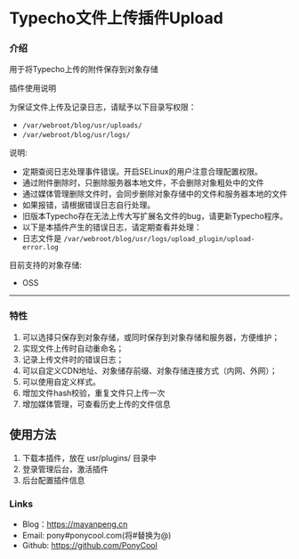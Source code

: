 # Typecho文件上传插件Upload

### 介绍

用于将Typecho上传的附件保存到对象存储

插件使用说明

为保证文件上传及记录日志，请赋予以下目录写权限：

- `/var/webroot/blog/usr/uploads/`
- `/var/webroot/blog/usr/logs/`

说明:

- 定期查阅日志处理事件错误。开启SELinux的用户注意合理配置权限。
- 通过附件删除时，只删除服务器本地文件，不会删除对象粗处中的文件
- 通过媒体管理删除文件时，会同步删除对象存储中的文件和服务器本地的文件
- 如果报错，请根据错误日志自行处理。
- 旧版本Typecho存在无法上传大写扩展名文件的bug，请更新Typecho程序。
- 以下是本插件产生的错误日志，请定期查看并处理：
- 日志文件是 `/var/webroot/blog/usr/logs/upload_plugin/upload-error.log`

目前支持的对象存储:

- OSS

***

### 特性

1. 可以选择只保存到对象存储，或同时保存到对象存储和服务器，方便维护；
2. 实现文件上传时自动重命名；
3. 记录上传文件时的错误日志；
4. 可以自定义CDN地址、对象储存前缀、对象存储连接方式（内网、外网）；
5. 可以使用自定义样式。
6. 增加文件hash校验，重复文件只上传一次
7. 增加媒体管理，可查看历史上传的文件信息

## 使用方法

1. 下载本插件，放在 usr/plugins/ 目录中
2. 登录管理后台，激活插件
3. 后台配置插件信息

### Links

- Blog：https://mayanpeng.cn
- Email: pony#ponycool.com(将#替换为@)
- Github: https://github.com/PonyCool

